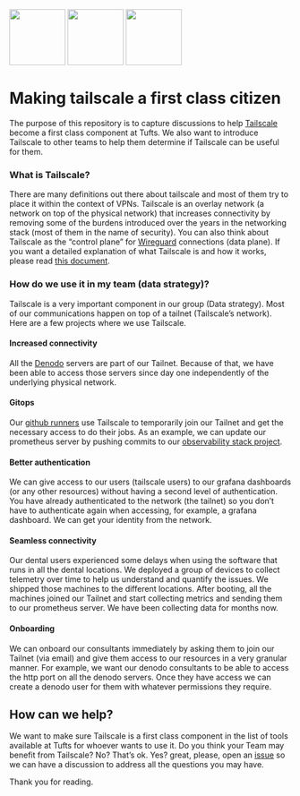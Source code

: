 <div>
  <img src="https://github.com/Tufts-Technology-Services/tailscale-now/assets/17954/aa17782b-a000-4ac2-8f9f-ba12819fcccf" width="100" />
  <img src="https://github.com/Tufts-Technology-Services/tailscale-now/assets/17954/261036db-8bb5-4f10-9451-57d987917de7" width="100" />
  <img src="https://github.com/Tufts-Technology-Services/tailscale-now/assets/17954/1d451bea-f95d-4762-bd07-46658bb1f57f" width="100" />
</div>

# Making tailscale a first class citizen

The purpose of this repository is to capture discussions to help [Tailscale](https://tailscale.com/) become a first class component at Tufts. We also want to introduce 
Tailscale to other teams to help them determine if Tailscale can be useful for them.

### What is Tailscale?

There are many definitions out there about tailscale and most of them try to place it within the context of VPNs. Tailscale is an overlay network (a network on top of the physical network) that increases connectivity by removing some of the burdens introduced over the years in the networking stack (most of them in the name of security). You can also think about Tailscale as the “control plane” for [Wireguard](https://www.wireguard.com/) connections (data plane). If you want a detailed explanation of what Tailscale is and how it works, please read [this document](https://tailscale.com/blog/how-tailscale-works). 

### How do we use it in my team (data strategy)?

Tailscale is a very important component in our group (Data strategy). Most of our communications happen on top of a tailnet (Tailscale’s network). Here are a few projects where we use Tailscale. 

#### Increased connectivity

All the [Denodo](https://www.denodo.com/en) servers are part of our Tailnet. Because of that, we have been able to access those servers since day one independently of the underlying physical network.

#### Gitops

Our [github runners](https://docs.github.com/en/actions/using-github-hosted-runners/about-github-hosted-runners) use Tailscale to temporarily join our Tailnet and get the necessary access to do their jobs. As an example, we can update our prometheus server by pushing commits to our [observability stack project](https://github.com/TuftsUniversity/dscicd).

#### Better authentication

We can give access to our users (tailscale users) to our grafana dashboards (or any other resources) without having a second level of authentication. You have already authenticated to the network (the tailnet) so you don’t have to authenticate again when accessing, for example, a grafana dashboard. We can get your identity from the network.

#### Seamless connectivity

Our dental users experienced some delays when using the software that runs in all the dental locations. We deployed a group of devices to collect telemetry over time to help us understand and quantify the issues. We shipped those machines to the different locations. After booting, all the machines joined our Tailnet and start collecting metrics and sending them to our prometheus server. We have been collecting data for months now.

#### Onboarding

We can onboard our consultants immediately by asking them to join our Tailnet (via email) and give them access to our resources in a very granular manner. For example, we want our denodo consultants to be able to access the http port on all the denodo servers. Once they have access we can create a denodo user for them with whatever permissions they require.

## How can we help?

We want to make sure Tailscale is a first class component in the list of tools available at Tufts for whoever wants to use it. Do you think your Team may benefit from Tailscale? No? That’s ok. Yes? great, please, open an [issue](XXXX) so we can have a discussion to address all the questions you may have. 

Thank you for reading.


